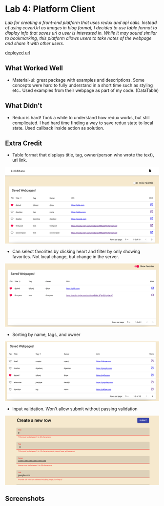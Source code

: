 # Lab 4: Platform Client

*Lab for creating a front-end platform that uses redux and api calls. Instead of using coverUrl as images in blog format, I decided to use table format to display info that saves url a user is interested in. While it may sound similar to bookmarking, this platform allows users to take notes of the webpage and share it with other users.*

[deployed url](http://url-if-deployed-here)

## What Worked Well
* Material-ui: great package with examples and descriptions. Some concepts were hard to fully understand in a short time such as styling etc.. Used examples from their webpage as part of my code. (DataTable)

## What Didn't
* Redux is hard! Took a while to understand how redux works, but still complicated. I had hard time finding a way to save redux state to local state. Used callback inside action as solution.


## Extra Credit
* Table format that displays title, tag, owner(person who wrote the text), url link.

![](./screenshots/table.png)

* Can select favorites by clicking heart and filter by only showing favorites. Not local change, but change in the server.


![](./screenshots/favorite.png)

* Sorting by name, tags, and owner


![](./screenshots/sort.png)

* Input validation. Won't allow submit without passing validation

![](./screenshots/input.png)


## Screenshots

